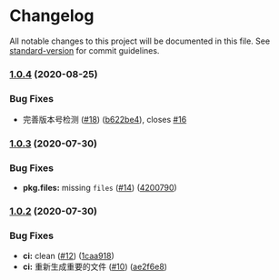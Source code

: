# Changelog

All notable changes to this project will be documented in this file. See [standard-version](https://github.com/conventional-changelog/standard-version) for commit guidelines.

### [1.0.4](https://github.com/FEMessage/update-popup/compare/v1.0.3...v1.0.4) (2020-08-25)


### Bug Fixes

* 完善版本号检测 ([#18](https://github.com/FEMessage/update-popup/issues/18)) ([b622be4](https://github.com/FEMessage/update-popup/commit/b622be4)), closes [#16](https://github.com/FEMessage/update-popup/issues/16)



### [1.0.3](https://github.com/FEMessage/update-popup/compare/v1.0.2...v1.0.3) (2020-07-30)


### Bug Fixes

* **pkg.files:** missing `files` ([#14](https://github.com/FEMessage/update-popup/issues/14)) ([4200790](https://github.com/FEMessage/update-popup/commit/4200790))



### [1.0.2](https://github.com/FEMessage/update-popup/compare/v1.0.1...v1.0.2) (2020-07-30)


### Bug Fixes

* **ci:** clean ([#12](https://github.com/FEMessage/update-popup/issues/12)) ([1caa918](https://github.com/FEMessage/update-popup/commit/1caa918))
* **ci:** 重新生成重要的文件 ([#10](https://github.com/FEMessage/update-popup/issues/10)) ([ae2f6e8](https://github.com/FEMessage/update-popup/commit/ae2f6e8))
